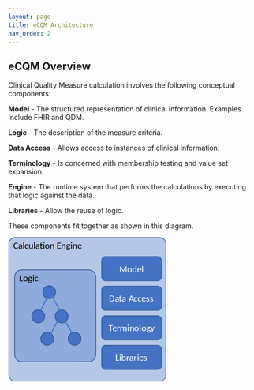 ```yaml
---
layout: page
title: eCQM Architecture
nav_order: 2
---
```


## eCQM Overview

Clinical Quality Measure calculation involves the following conceptual components:

**Model** - The structured representation of clinical information. Examples include FHIR and QDM.

**Logic** - The description of the measure criteria.

**Data Access** - Allows access to instances of clinical information.

**Terminology** - Is concerned with membership testing and value set expansion.

**Engine** - The runtime system that performs the calculations by executing that logic against the data.

**Libraries** - Allow the reuse of logic.

These components fit together as shown in this diagram.

![eCQM Components](/images/ecqm_caluclation_architecture.png)
